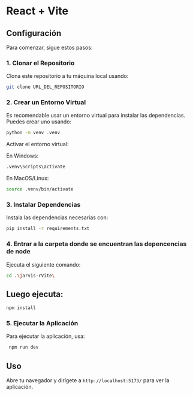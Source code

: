 # React + Vite

## Configuración

Para comenzar, sigue estos pasos:

### 1. Clonar el Repositorio

Clona este repositorio a tu máquina local usando:

```bash
git clone URL_DEL_REPOSITORIO
```

### 2. Crear un Entorno Virtual

Es recomendable usar un entorno virtual para instalar las dependencias. Puedes crear uno usando:

```bash
python -m venv .venv
```

Activar el entorno virtual:

En Windows:
```bash
.venv\Scripts\activate
```

En MacOS/Linux:
```bash
source .venv/bin/activate
```
### 3. Instalar Dependencias

Instala las dependencias necesarias con:

```bash
pip install -r requirements.txt
```


### 4. Entrar a la carpeta donde se encuentran las depencencias de node
Ejecuta el siguiente comando:
```bash
cd .\jarvis-rVite\
```

## Luego ejecuta:
```bash
npm install
```


### 5. Ejecutar la Aplicación

Para ejecutar la aplicación, usa:

```bash
 npm run dev
```

## Uso

Abre tu navegador y dirígete a `http://localhost:5173/` para ver la aplicación.
